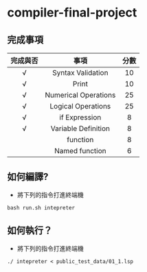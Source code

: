 # compiler-final-project

## 完成事項

| 完成與否 | 事項| 分數 |
| :--------: | :--------: | :--------: |
| √     | Syntax Validation      | 10     |
|√      | Print     | 10     |
| √     | Numerical Operations     | 25     |
| √      | Logical Operations     | 25     |
| √      | if Expression     | 8     |
| √     | Variable Definition     | 8     |
|     | function     | 8     |
|    | Named function     | 6     |

## 如何編譯?
* 將下列的指令打進終端機
```
bash run.sh intepreter
```
## 如何執行？
* 將下列的指令打進終端機
```
./ intepreter < public_test_data/01_1.lsp
```
